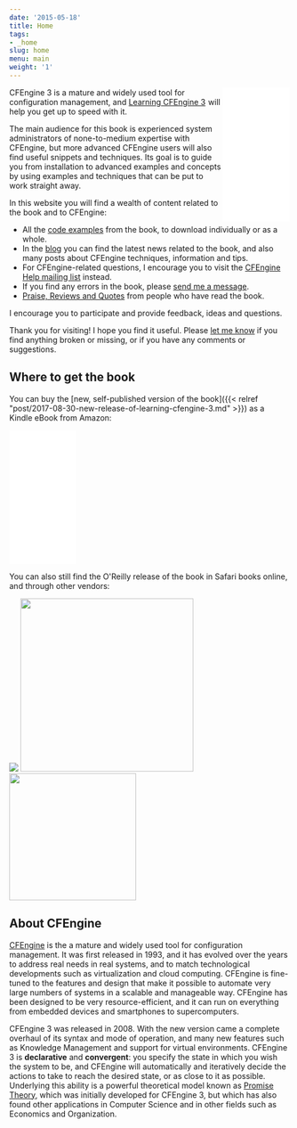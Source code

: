 ```yaml
---
date: '2015-05-18'
title: Home
tags:
- _home
slug: home
menu: main
weight: '1'
---
```


<iframe style="width:120px;height:240px;float:right;" marginwidth="0" marginheight="0" scrolling="no" frameborder="0" src="//ws-na.amazon-adsystem.com/widgets/q?ServiceVersion=20070822&OneJS=1&Operation=GetAdHtml&MarketPlace=US&source=ac&ref=tf_til&ad_type=product_link&tracking_id=zzamboni-20&marketplace=amazon&region=US&placement=B07562BSWG&asins=B07562BSWG&linkId=e9ff01abacaa63e76aff40ad1a769d3a&show_border=false&link_opens_in_new_window=false&price_color=333333&title_color=0066c0&bg_color=ffffff">
    </iframe>

CFEngine 3 is a mature and widely used tool for configuration
management, and <a target="_blank"
href="https://www.amazon.com/gp/product/B07562BSWG/ref=as_li_tl?ie=UTF8&camp=1789&creative=9325&creativeASIN=B07562BSWG&linkCode=as2&tag=zzamboni-20&linkId=01f41bb6ae8e836c2b8cf1aa5ff3be29">Learning
CFEngine 3</a><img
src="//ir-na.amazon-adsystem.com/e/ir?t=zzamboni-20&l=am2&o=1&a=B07562BSWG"
width="1" height="1" border="0" alt="" style="border:none !important;
margin:0px !important;" /> will help you get up to speed with it.

The main audience for this book is experienced system administrators
of none-to-medium expertise with CFEngine, but more advanced CFEngine
users will also find useful snippets and techniques. Its goal is to
guide you from installation to advanced examples and concepts by using
examples and techniques that can be put to work straight away.

In this website you will find a wealth of content related to the book
and to CFEngine:

* All the [code examples](/the-code) from the book, to download
  individually or as a whole.
* In the [blog](/blog) you can find the latest news related to the
  book, and also many posts about CFEngine techniques, information and
  tips.
* For CFEngine-related questions, I encourage you to visit the
  [CFEngine Help mailing
  list](https://groups.google.com/forum/#!forum/help-cfengine)
  instead.
* If you find any errors in the book, please [send me a
  message](/contact).
* [Praise, Reviews and Quotes](/the-raves) from people who have read
  the book.

I encourage you to participate and provide feedback, ideas and
questions.

Thank you for visiting! I hope you find it useful. Please [let me
know](/contact) if you find anything broken or missing, or if you have
any comments or suggestions.

## Where to get the book

You can buy the [new, self-published version of the book]({{< relref "post/2017-08-30-new-release-of-learning-cfengine-3.md" >}}) as a Kindle eBook from Amazon:

<iframe style="width:120px;height:240px;" marginwidth="0" marginheight="0" scrolling="no" frameborder="0" src="//ws-na.amazon-adsystem.com/widgets/q?ServiceVersion=20070822&OneJS=1&Operation=GetAdHtml&MarketPlace=US&source=ac&ref=tf_til&ad_type=product_link&tracking_id=zzamboni-20&marketplace=amazon&region=US&placement=B07562BSWG&asins=B07562BSWG&linkId=e9ff01abacaa63e76aff40ad1a769d3a&show_border=false&link_opens_in_new_window=false&price_color=333333&title_color=0066c0&bg_color=ffffff">
    </iframe>

You can also still find the O'Reilly release of the book in Safari
books online, and through other vendors:

 <a href='https://www.safaribooksonline.com/library/view/learning-cfengine-3/9781449334536/'><img hash='2854f63e6112d76fdc5785892c404fd9' src='/note/86339fd3-3e6a-4c23-a630-120c7cbd3aab/img/2854f63e6112d76fdc5785892c404fd9/2854f63e6112d76fdc5785892c404fd9.png' style='font-family: Quattrocento Sans; font-size: 20px; color: rgb(81, 81, 81); box-sizing: border-box; font-variant-ligatures: normal; font-variant-caps: normal; letter-spacing: normal; orphans: 2; text-indent: 0px; text-transform: none; white-space: normal; widows: 2; word-spacing: 0px; -webkit-text-stroke-width: 0px;' type='image/png'/></a> <a href="https://www.amazon.com/gp/product/1449312209/ref=as_li_tl?ie=UTF8&camp=1789&creative=9325&creativeASIN=1449312209&linkCode=as2&tag=zzamboni-20&linkId=029dda21948bbea2180b80d08c2ff701"><img hash='8f5ef929a29ff734dd60b2b155d082be' src='/note/86339fd3-3e6a-4c23-a630-120c7cbd3aab/img/8f5ef929a29ff734dd60b2b155d082be/8f5ef929a29ff734dd60b2b155d082be.png' type='image/png' width='311'/></a><img src="//ir-na.amazon-adsystem.com/e/ir?t=zzamboni-20&l=am2&o=1&a=1449312209" width="1" height="1" border="0" alt="" style="border:none !important; margin:0px !important;" /> <a href='https://www.barnesandnoble.com/w/learning-cfengine-3-diego-martin-zamboni/1110856686?ean=9781449312206'><img hash='185e635d9ef473423bdd7ba249821e73' src='/note/86339fd3-3e6a-4c23-a630-120c7cbd3aab/img/185e635d9ef473423bdd7ba249821e73/185e635d9ef473423bdd7ba249821e73.png' type='image/png' width='228'/></a>

## About CFEngine

[CFEngine](http://cfengine.com/) is the a mature and widely used tool
for configuration management. It was first released in 1993, and it
has evolved over the years to address real needs in real systems, and
to match technological developments such as virtualization and cloud
computing. CFEngine is fine-tuned to the features and design that make
it possible to automate very large numbers of systems in a scalable
and manageable way. CFEngine has been designed to be very
resource-efficient, and it can run on everything from embedded devices
and smartphones to supercomputers.

CFEngine 3 was released in 2008. With the new version came a complete
overhaul of its syntax and mode of operation, and many new features
such as Knowledge Management and support for virtual
environments. CFEngine 3 is **declarative** and **convergent**: you
specify the state in which you wish the system to be, and CFEngine
will automatically and iteratively decide the actions to take to reach
the desired state, or as close to it as possible. Underlying this
ability is a powerful theoretical model known as [Promise
Theory](http://en.wikipedia.org/wiki/Promise_theory), which was
initially developed for CFEngine 3, but which has also found other
applications in Computer Science and in other fields such as Economics
and Organization.

